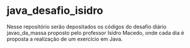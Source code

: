 # java_desafio_isidro
Nesse repositório serão depositados os códigos do desafio diário javao_da_massa proposto pelo professor Isidro Macedo, onde cada dia é proposta a realização de um exercício em Java.
